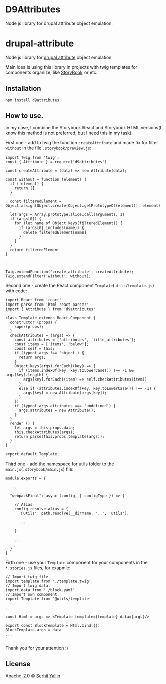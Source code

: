 # D9Attributes
Node js library for drupal attribute object emulation.

# drupal-attribute

Node js library for [drupal attribute](https://api.drupal.org/api/drupal/core!lib!Drupal!Core!Template!Attribute.php/class/Attribute) object emulation.

Main idea is using this library in projects with twig templates for components organize, like [StoryBook](https://storybook.js.org/) or etc.

## Installation

```bash
npm install d9attributes
```

## How to use.

In my case, I combine the Storybook React and Storybook HTML versions(I know this method is not preferred, but I need this in my task).

First one - add to twig the function `createAttribute` and made fix for filter `without` in the file `.storybook/preview.js`:

```code
import Twig from 'twig';
const { Attribute } = require('d9attributes')

const createAttribute = (data) => new Attribute(data);

const without = function (element) {
  if (!element) {
    return []
  }

  const filteredElement = Object.assign(Object.create(Object.getPrototypeOf(element)), element)

  let args = Array.prototype.slice.call(arguments, 1)
  if (args[0]) {
    for (let name of Object.keys(filteredElement)) {
      if (args[0].includes(name)) {
        delete filteredElement[name]
      }
    }
  }
  return filteredElement
}

...

Twig.extendFunction('create_attribute', createAttribute);
Twig.extendFilter('without', without);
```

Second one - create the React component `Template`(`utils/template.js`) with code:

```code
import React from 'react'
import parse from 'html-react-parser'
import { Attribute } from 'd9attributes'

class Template extends React.Component {
  constructor (props) {
    super(props);
  }
  checkAttributes = (args) => {
    const attributes = ['attributes', 'title_attributes'];
    const items = ['items', 'below'];
    const self = this;
    if (typeof args !== 'object') {
      return args;
    }
    Object.keys(args).forEach((key) => {
      if (items.indexOf(key, key.toLowerCase()) !== -1 && args[key].length) {
        args[key].forEach((item) => self.checkAttributes(item))
      }
      else if (attributes.indexOf(key, key.toLowerCase()) !== -1) {
        args[key] = new Attribute(args[key]);
      }
    })
    if (typeof args.attributes === 'undefined') {
      args.attributes = new Attribute();
    }
  }
  render () {
    let args = this.props.data;
    this.checkAttributes(args);
    return parse(this.props.template(args));
  }
}

export default Template;
```

Third one - add the namespace for utils folder to the `main.js`(`.storybook/main.js`) file:
```code
module.exports = {
  
  ...
  
  "webpackFinal": async (config, { configType }) => {

    // Alias
    config.resolve.alias = {
      '@utils': path.resolve(__dirname, '..', 'utils'),
      
      ...
      
    }
    
    ...
    
  }
}
```

Firth one - use your `Template` component for your components in the `*.stories.js` files, for exapmle:

```code
// Import twig file.
import template from './template.twig'
// Import twig data.
import data from './block.yaml'
// Import own component.
import Template from '@utils/template'

...

const Html = args => <Template template={template} data={args}/>

export const BlockTemplate = Html.bind({})
BlockTemplate.args = data
...


```

Thank you for your attention :)
## License

Apache-2.0 © [Serhii Yallin]()